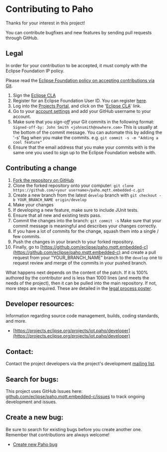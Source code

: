# Contributing to Paho

Thanks for your interest in this project!

You can contribute bugfixes and new features by sending pull requests through GitHub.

## Legal

In order for your contribution to be accepted, it must comply with the Eclipse Foundation IP policy.

Please read the [Eclipse Foundation policy on accepting contributions via Git](http://wiki.eclipse.org/Development_Resources/Contributing_via_Git).

1. Sign the [Eclipse CLA](http://www.eclipse.org/legal/CLA.php)
  1. Register for an Eclipse Foundation User ID. You can register [here](https://dev.eclipse.org/site_login/createaccount.php).
  2. Log into the [Projects Portal](https://projects.eclipse.org/), and click on the '[Eclipse CLA](https://projects.eclipse.org/user/sign/cla)' link.
2. Go to your [account settings](https://dev.eclipse.org/site_login/myaccount.php#open_tab_accountsettings) and add your GitHub username to your account.
3. Make sure that you _sign-off_ your Git commits in the following format:
  ``` Signed-off-by: John Smith <johnsmith@nowhere.com> ``` This is usually at the bottom of the commit message. You can automate this by adding the '-s' flag when you make the commits. e.g.   ```git commit -s -m "Adding a cool feature"```
4. Ensure that the email address that you make your commits with is the same one you used to sign up to the Eclipse Foundation website with.

## Contributing a change

1. [Fork the repository on GitHub](https://github.com/eclipse/paho.mqtt.embedded-c/fork)
2. Clone the forked repository onto your computer: ``` git clone https://github.com/<your username>/paho.mqtt.embedded-c.git ```
3. Create a new branch from the latest ```develop``` branch with ```git checkout -b YOUR_BRANCH_NAME origin/develop```
4. Make your changes
5. If developing a new feature, make sure to include JUnit tests.
6. Ensure that all new and existing tests pass.
7. Commit the changes into the branch: ``` git commit -s ``` Make sure that your commit message is meaningful and describes your changes correctly.
8. If you have a lot of commits for the change, squash them into a single / few commits.
9. Push the changes in your branch to your forked repository.
10. Finally, go to [https://github.com/eclipse/paho.mqtt.embedded-c](https://github.com/eclipse/paho.mqtt.embedded-c) and create a pull request from your "YOUR_BRANCH_NAME" branch to the ```develop``` one to request review and merge of the commits in your pushed branch.


What happens next depends on the content of the patch. If it is 100% authored
by the contributor and is less than 1000 lines (and meets the needs of the
project), then it can be pulled into the main repository. If not, more steps
are required. These are detailed in the
[legal process poster](http://www.eclipse.org/legal/EclipseLegalProcessPoster.pdf).



## Developer resources:


Information regarding source code management, builds, coding standards, and more.

- [https://projects.eclipse.org/projects/iot.paho/developer](https://projects.eclipse.org/projects/iot.paho/developer)

Contact:
--------

Contact the project developers via the project's development
[mailing list](https://dev.eclipse.org/mailman/listinfo/paho-dev).

Search for bugs:
----------------

This project uses GitHub Issues here: [github.com/eclipse/paho.mqtt.embedded-c/issues](https://github.com/eclipse/paho.mqtt.embedded-c/issues) to track ongoing development and issues.

Create a new bug:
-----------------

Be sure to search for existing bugs before you create another one. Remember that contributions are always welcome!

- [Create new Paho bug](https://github.com/eclipse/paho.mqtt.embedded-c/issues)
